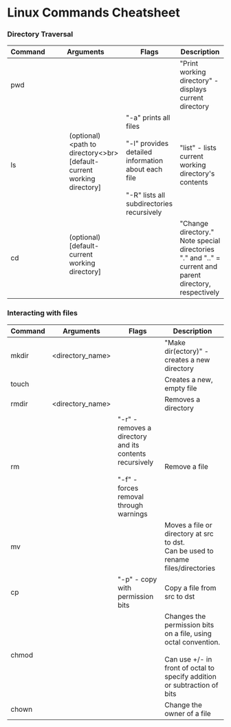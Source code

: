 # Linux Commands Cheatsheet


### Directory Traversal

| Command | Arguments                                                                   | Flags                                                                                                                            | Description                                                                                            |
|---------|-----------------------------------------------------------------------------|----------------------------------------------------------------------------------------------------------------------------------|--------------------------------------------------------------------------------------------------------|
| pwd     |                                                                             |                                                                                                                                  | "Print working directory" - displays current directory                                                 |
| ls      | <dir> (optional)<path to directory<>br>[default- current working directory] | "-a" prints all files<br><br>"-l" provides detailed information about each file<br><br>"-R" lists all subdirectories recursively | "list" - lists current working directory's contents                                                    |
| cd      | <dir> (optional)<path to directory><br>[default- current working directory] |                                                                                                                                  | "Change directory." Note special directories "." and ".." = current and parent directory, respectively |


### Interacting with files

| Command | Arguments        | Flags                                                                                                 | Description                                                                                                                                    |
|---------|------------------|-------------------------------------------------------------------------------------------------------|------------------------------------------------------------------------------------------------------------------------------------------------|
| mkdir   | <directory_name> |                                                                                                       | "Make dir(ectory)" - creates a new directory                                                                                                   |
| touch   | <filename>       |                                                                                                       | Creates a new, empty file                                                                                                                      |
| rmdir   | <directory_name> |                                                                                                       | Removes a directory                                                                                                                            |
| rm      | <filename>       | "-r" - removes a directory and its contents recursively<br><br>"-f" - forces removal through warnings | Remove a file                                                                                                                                  |
| mv      | <src> <dst>      |                                                                                                       | Moves a file or directory at src to dst.<br>Can be used to rename files/directories                                                            |
| cp      | <src> <dst>      | "-p" - copy with permission bits                                                                      | Copy a file from src to dst                                                                                                                    |
| chmod   | <mode> <file>    |                                                                                                       | Changes the permission bits on a file, using octal convention.<br><br>Can use +/- in front of octal to specify addition or subtraction of bits |
| chown   | <user> <file>    |                                                                                                       | Change the owner of a file                                                                                                                     |